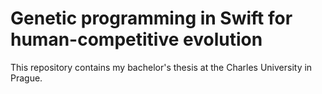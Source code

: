 Genetic programming in Swift for human-competitive evolution
============================================================

This repository contains my bachelor's thesis at the Charles University in Prague.

